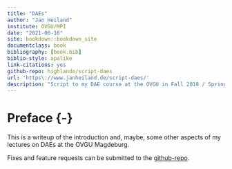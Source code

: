 ```yaml
--- 
title: "DAEs"
author: "Jan Heiland"
institute: OVGU/MPI
date: "2021-06-16"
site: bookdown::bookdown_site
documentclass: book
bibliography: [book.bib]
biblio-style: apalike
link-citations: yes
github-repo: highlando/script-daes
url: 'https\://www.janheiland.de/script-daes/'
description: "Script to my DAE course at the OVGU in Fall 2018 / Spring 2021"
---
```


# Preface {-}

This is a writeup of the introduction and, maybe, some other aspects of my lectures on DAEs at the OVGU Magdeburg.

Fixes and feature requests can be submitted to the [github-repo](https://github.com/highlando/script-daes).
